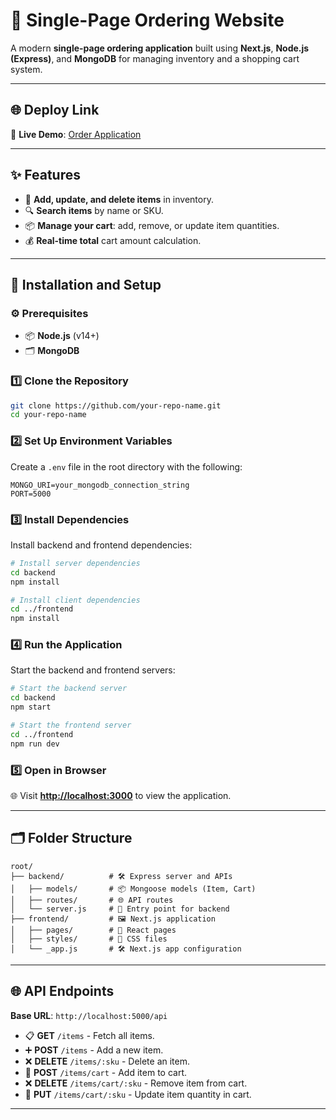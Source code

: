 # 🌟 Single-Page Ordering Website

A modern **single-page ordering application** built using **Next.js**, **Node.js (Express)**, and **MongoDB** for managing inventory and a shopping cart system.

---

## 🌐 Deploy Link  
🚀 **Live Demo**: [Order Application](https://order-frontend-beryl.vercel.app/)  

---

## ✨ Features
- 🛒 **Add, update, and delete items** in inventory.  
- 🔍 **Search items** by name or SKU.  
- 📦 **Manage your cart**: add, remove, or update item quantities.  
- 💰 **Real-time total** cart amount calculation.  

---

## 🚀 Installation and Setup

### ⚙️ Prerequisites
- 📦 **Node.js** (v14+)  
- 🗂️ **MongoDB**  

### 1️⃣ Clone the Repository  
```bash
git clone https://github.com/your-repo-name.git
cd your-repo-name
```

### 2️⃣ Set Up Environment Variables  
Create a `.env` file in the root directory with the following:  
```env
MONGO_URI=your_mongodb_connection_string
PORT=5000
```

### 3️⃣ Install Dependencies  
Install backend and frontend dependencies:  
```bash
# Install server dependencies
cd backend
npm install

# Install client dependencies
cd ../frontend
npm install
```

### 4️⃣ Run the Application  
Start the backend and frontend servers:  
```bash
# Start the backend server
cd backend
npm start

# Start the frontend server
cd ../frontend
npm run dev
```

### 5️⃣ Open in Browser  
🌐 Visit **[http://localhost:3000](http://localhost:3000)** to view the application.  

---

## 🗂️ Folder Structure  
```plaintext
root/
├── backend/          # 🛠️ Express server and APIs
│   ├── models/       # 📦 Mongoose models (Item, Cart)
│   ├── routes/       # 🌐 API routes
│   └── server.js     # 🚀 Entry point for backend
├── frontend/         # 🖼️ Next.js application
│   ├── pages/        # 📄 React pages
│   ├── styles/       # 🎨 CSS files
│   └── _app.js       # 🛠️ Next.js app configuration
```

---

## 🌐 API Endpoints  
**Base URL**: `http://localhost:5000/api`  

- 📋 **GET** `/items` - Fetch all items.  
- ➕ **POST** `/items` - Add a new item.  
- ❌ **DELETE** `/items/:sku` - Delete an item.  
- 🛒 **POST** `/items/cart` - Add item to cart.  
- ❌ **DELETE** `/items/cart/:sku` - Remove item from cart.  
- 🔄 **PUT** `/items/cart/:sku` - Update item quantity in cart.  

---
